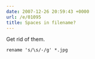 ```yaml
---
date: 2007-12-26 20:59:43 +0000
url: /e/01095
title: Spaces in filename?
---
```


Get rid of them.

	rename 's/\s/-/g' *.jpg
